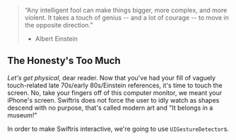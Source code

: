 >“Any intelligent fool can make things bigger, more complex, and more violent. It takes a touch of genius -- and a lot of courage -- to move in the opposite direction.”<br>
>- Albert Einstein

## The Honesty's Too Much

*Let's get physical*, dear reader. Now that you've had your fill of vaguely touch-related late 70s/early 80s/Einstein references, it's time to touch the screen. No, take your fingers off of this computer monitor, we meant your iPhone's screen. Swiftris does not force the user to idly watch as shapes descend with no purpose, that's called modern art and "It belongs in a museum!"

In order to make Swiftris interactive, we're going to use `UIGestureDetector`s.